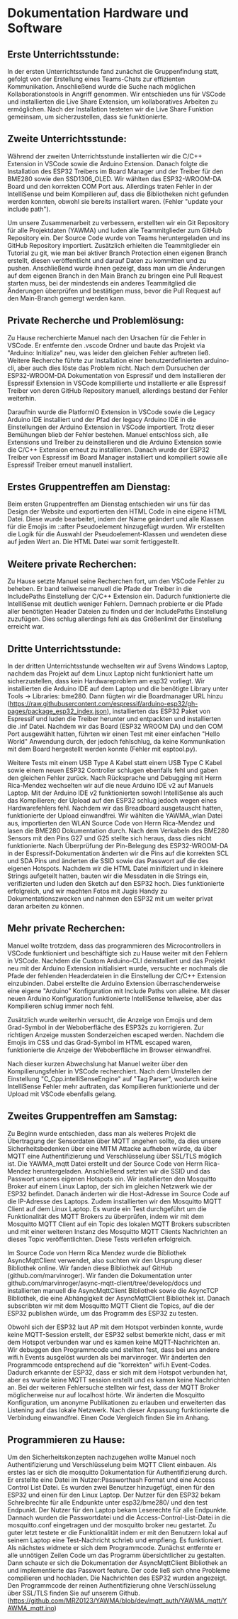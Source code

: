 # Dokumentation Hardware und Software

## Erste Unterrichtsstunde:

In der ersten Unterrichtsstunde fand zunächst die Gruppenfindung statt, gefolgt von der Erstellung eines Teams-Chats zur effizienten Kommunikation. Anschließend wurde die Suche nach möglichen Kollaborationstools in Angriff genommen. Wir entschieden uns für VSCode und installierten die Live Share Extension, um kollaboratives Arbeiten zu ermöglichen. Nach der Installation testeten wir die Live Share Funktion gemeinsam, um sicherzustellen, dass sie funktionierte.

## Zweite Unterrichtsstunde:

Während der zweiten Unterrichtsstunde installierten wir die C/C++ Extension in VSCode sowie die Arduino Extension. Danach folgte die Installation des ESP32 Treibers im Board Manager und der Treiber für den BME280 sowie den SSD1306_OLED. Wir wählten das ESP32-WROOM-DA Board und den korrekten COM Port aus. Allerdings traten Fehler in der IntelliSense und beim Kompilieren auf, dass die Bibliotheken nicht gefunden werden konnten, obwohl sie bereits installiert waren. (Fehler "update your include path").

Um unsere Zusammenarbeit zu verbessern, erstellten wir ein Git Repository für alle Projektdaten (YAWMA) und luden alle Teammitglieder zum GitHub Repository ein. Der Source Code wurde von Teams heruntergeladen und ins GitHub Repository importiert. Zusätzlich erhielten die Teammitglieder ein Tutorial zu git, wie man bei aktiver Branch Protection einen eigenen Branch erstellt, diesen veröffentlicht und darauf Daten zu kommitten und zu pushen. Anschließend wurde ihnen gezeigt, dass man um die Änderungen auf dem eigenen Branch in den Main Branch zu bringen eine Pull Request starten muss, bei der mindestends ein anderes Teammitglied die Änderungen überprüfen und bestätigen muss, bevor die Pull Request auf den Main-Branch gemergt werden kann.

## Private Recherche und Problemlösung:

Zu Hause recherchierte Manuel nach den Ursachen für die Fehler in VSCode. Er entfernte den .vscode Ordner und baute das Projekt via "Arduino: Initialize" neu, was leider den gleichen Fehler auftreten ließ. Weitere Recherche führte zur Installation einer benutzerdefinierten arduino-cli, aber auch dies löste das Problem nicht. Nach dem Dursuchen der ESP32-WROOM-DA Dokumentation von Espressif und dem Installieren der Espressif Extension in VSCode komplilierte und installierte er alle Espressif Treiber von deren GitHub Repository manuell, allerdings bestand der Fehler weiterhin.

Daraufhin wurde die PlatformIO Extension in VSCode sowie die Legacy Arduino IDE installiert und der Pfad der legacy Arduino IDE in die Einstellungen der Arduino Extension in VSCode importiert. Trotz dieser Bemühungen blieb der Fehler bestehen. Manuel entschloss sich, alle Extensions und Treiber zu deinstallieren und die Arduino Extension sowie die C/C++ Extension erneut zu installieren. Danach wurde der ESP32 Treiber von Espressif im Board Manager installiert und kompiliert sowie alle Espressif Treiber erneut manuell installiert.

## Erstes Gruppentreffen am Dienstag:

Beim ersten Gruppentreffen am Dienstag entschieden wir uns für das Design der Website und exportierten den HTML Code in eine eigene HTML Datei. Diese wurde bearbeitet, indem der Name geändert und alle Klassen für die Emojis im ::after Pseudoelement hinzugefügt wurden. Wir erstellten die Logik für die Auswahl der Pseudoelement-Klassen und wendeten diese auf jeden Wert an. Die HTML Datei war somit fertiggestellt.

## Weitere private Recherchen:

Zu Hause setzte Manuel seine Recherchen fort, um den VSCode Fehler zu beheben. Er band teilweise manuell die Pfade der Treiber in die IncludePaths Einstellung der C/C++ Extension ein. Dadurch funktionierte die IntelliSense mit deutlich weniger Fehlern. Demnach probierte er die Pfade aller benötigten Header Dateien zu finden und der IncludePaths Einstellung zuzufügen. Dies schlug allerdings fehl als das Größenlimit der Einstellung erreicht war.

## Dritte Unterrichtsstunde:

In der dritten Unterrichtsstunde wechselten wir auf Svens Windows Laptop, nachdem das Projekt auf dem Linux Laptop nicht funktioniert hatte um sicherzustellen, dass kein Hardwareproblem am esp32 vorliegt. Wir installierten die Arduino IDE auf dem Laptop und die benötigte Library unter Tools -> Libraries: bme280. Dann fügten wir die Boardmanager URL hinzu (https://raw.githubusercontent.com/espressif/arduino-esp32/gh-pages/package_esp32_index.json), installierten das ESP32 Paket von Espressif und luden die Treiber herunter und entpackten und installierten die .inf Datei. Nachdem wir das Board (ESP32 WROOM DA) und den COM Port ausgewählt hatten, führten wir einen Test mit einer einfachen "Hello World" Anwendung durch, der jedoch fehlschlug, da keine Kommunikation mit dem Board hergestellt werden konnte (Fehler mit esptool.py).

Weitere Tests mit einem USB Type A Kabel statt einem USB Type C Kabel sowie einem neuen ESP32 Controller schlugen ebenfalls fehl und gaben den gleichen Fehler zurück. Nach Rücksprache und Debugging mit Herrn Rica-Mendez wechselten wir auf die neue Arduino IDE v2 auf Manuels Laptop. Mit der Arduino IDE v2 funktionierten sowohl IntelliSense als auch das Kompilieren; der Upload auf den ESP32 schlug jedoch wegen eines Hardwarefehlers fehl. Nachdem wir das Breadboard ausgetauscht hatten, funktionierte der Upload einwandfrei. Wir wählten die YAWMA_wlan Datei aus, importierten den WLAN Source Code von Herrn Rica-Mendez und lasen die BME280 Dokumentation durch. Nach dem Verkabeln des BME280 Sensors mit den Pins G27 und G25 stellte sich heraus, dass dies nicht funktionierte. Nach Überprüfung der Pin-Belegung des ESP32-WROOM-DA in der Espressif-Dokumentation änderten wir die Pins auf die korrekten SCL und SDA Pins und änderten die SSID sowie das Passwort auf die des eigenen Hotspots. Nachdem wir die HTML Datei minifiziert und in kleinere Strings aufgeteilt hatten, bauten wir die Messdaten in die Strings ein, verifizierten und luden den Sketch auf den ESP32 hoch. Dies funktionierte erfolgreich, und wir machten Fotos mit Jugis Handy zu Dokumentationszwecken und nahmen den ESP32 mit um weiter privat daran arbeiten zu können.

## Mehr private Recherchen:

Manuel wollte trotzdem, dass das programmieren des Microcontrollers in VSCode funktioniert und beschäftigte sich zu Hause weiter mit den Fehlern in VSCode. Nachdem die Custom Arduino-CLI deinstalliert und das Projekt neu mit der Arduino Extension initialisiert wurde, versuchte er nochmals die Pfade der fehlenden Headerdateien in die Einstellung der C/C++ Extension einzubinden. Dabei erstellte die Arduino Extension überraschenderweise eine eigene "Arduino" Konfiguration mit Include Paths von alleine. Mit dieser neuen Arduino Konfiguration funktionierte IntelliSense teilweise, aber das Kompilieren schlug immer noch fehl.

Zusätzlich wurde weiterhin versucht, die Anzeige von Emojis und dem Grad-Symbol in der Weboberfläche des ESP32s zu korrigieren. Zur richtigen Anzeige mussten Sonderzeichen escaped werden. Nachdem die Emojis im CSS und das Grad-Symbol im HTML escaped waren, funktionierte die Anzeige der Weboberfläche im Browser einwandfrei.

Nach dieser kurzen Abwechslung hat Manuel weiter über den Kompilierungsfehler in VSCode recherchiert. Nach dem Umstellen der Einstellung "C_Cpp.intelliSenseEngine" auf "Tag Parser", wodurch keine IntelliSense Fehler mehr auftraten, das Kompilieren funktionierte und der Upload mit VSCode ebenfalls gelang.

## Zweites Gruppentreffen am Samstag:

Zu Beginn wurde entschieden, dass man als weiteres Projekt die Übertragung der Sensordaten über MQTT angehen sollte, da dies unsere Sicherheitsbedenken über eine MITM Attacke aufheben würde, da über MQTT eine Authentifizierung und Verschlüsselung über SSL/TLS möglich ist. Die YAWMA_mqtt Datei erstellt und der Source Code von Herrn Rica-Mendez heruntergeladen. Anschließend setzten wir die SSID und das Passwort unseres eigenen Hotspots ein.
Wir installierten den Mosquitto Broker auf einem Linux Laptop, der sich im gleichen Netzwerk wie der ESP32 befindet. Danach änderten wir die Host-Adresse im Source Code auf die IP-Adresse des Laptops. Zudem installierten wir den Mosquitto MQTT Client auf dem Linux Laptop.
Es wurde ein Test durchgeführt um die Funktionalität des MQTT Brokers zu überprüfen, indem wir mit dem Mosquitto MQTT Client auf ein Topic des lokalen MQTT Brokers subscribten und mit einer weiteren Instanz des Mosquitto MQTT Clients Nachrichten an dieses Topic veröffentlichten. Diese Tests verliefen erfolgreich.

Im Source Code von Herrn Rica Mendez wurde die Bibliothek AsyncMqttClient verwendet, also suchten wir den Ursprung dieser Bibliothek online. Wir fanden diese Bibliothek auf GitHub (github.com/marvinroger). Wir fanden die Dokumentation unter github.com/marvinroger/async-mqtt-client/tree/develop/docs und installierten manuell die AsyncMqttClient Bibliothek sowie die AsyncTCP Bibliothek, die eine Abhängigkeit der AsyncMqttClient Bibliothek ist. Danach subscribten wir mit dem Mosquitto MQTT Client die Topics, auf die der ESP32 publishen würde, um das Programm des ESP32 zu testen.

Obwohl sich der ESP32 laut AP mit dem Hotspot verbinden konnte, wurde keine MQTT-Session erstellt, der ESP32 selbst bemerkte nicht, dass er mit dem Hotspot verbunden war und es kamen keine MQTT-Nachrichten an. Wir debuggen den Programmcode und stellten fest, dass bei uns andere wifi.h Events ausgelöst wurden als bei marvinroger. Wir änderten den Programmcode entsprechend auf die "korrekten" wifi.h Event-Codes. Dadurch erkannte der ESP32, dass er sich mit dem Hotspot verbunden hat, aber es wurde keine MQTT session erstellt und es kamen keine Nachrichten an.
Bei der weiteren Fehlersuche stellten wir fest, dass der MQTT Broker möglicherweise nur auf localhost hörte. Wir änderten die Mosquitto Konfiguration, um anonyme Publikationen zu erlauben und erweiterten das Listening auf das lokale Netzwerk. Nach dieser Anpassung funktionierte die Verbindung einwandfrei.
Einen Code Vergleich finden Sie im Anhang.

## Programmieren zu Hause:

Um den Sicherheitskonzepten nachzugehen wollte Manuel noch Authentifizierung und Verschlüsselung beim MQTT Client einbauen. Als erstes las er sich die mosquitto Dokumentation für Authentifizierung durch. Er erstellte eine Datei im Nutzer:Passworthash Format und eine Access Control List Datei. Es wurden zwei Benutzer hinzugefügt, einen für den ESP32 und einen für den Linux Laptop. Der Nutzer für den ESP32 bekam Schreibrechte für alle Endpunkte unter esp32/bme280/ und den test Endpunkt. Der Nutzer für den Laptop bekam Leserechte für alle Endpunkte. Dannach wurden die Passwortdatei und die Access-Control-List-Datei in die mosquitto.conf eingetragen und der mosquitto broker neu gestartet. Zu guter letzt testete er die Funktionalität indem er mit den Benutzern lokal auf seinem Laptop eine Test-Nachricht schrieb und empfieng. Es funktioniert. Als nächstes widmete er sich dem Programmcode. Zunächst entfernte er alle unnötigen Zeilen Code um das Programm übersichtlicher zu gestalten. Dann schaute er sich die Dokumentation der AsyncMqttClient Bibliothek an und implementierte das Passwort feature. Der code ließ sich ohne Probleme compilieren und hochladen. Die Nachrichten des ESP32 wurden angezeigt. 
Den Programmcode der reinen Authentifizierung ohne Verschlüsselung über SSL/TLS finden Sie auf unserem Github. (https://github.com/MRZ0123/YAWMA/blob/dev/mqtt_auth/YAWMA_mqtt/YAWMA_mqtt.ino)

